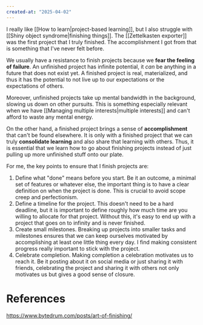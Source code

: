 ```yaml
---
created-at: "2025-04-02"
---
```


I really like [[How to learn|project-based learning]], but I also struggle with [[Shiny object syndrome|finishing things]]. The [[Zettelkasten exporter]] was the first project that I truly finished. The accomplishment I got from that is something that I've never felt before.

We usually have a resistance to finish projects because we **fear the feeling of failure**. An unfinished project has infinite potential, it _can_ be anything in a future that does not exist yet. A finished project is real, materialized, and thus it has the potential to not live up to our expectations or the expectations of others.

Moreover, unfinished projects take up mental bandwidth in the background, slowing us down on other pursuits. This is something especially relevant when we have [[Managing multiple interests|multiple interests]] and can't afford to waste any mental energy.

On the other hand, a finished project brings a sense of **accomplishment** that can't be found elsewhere. It is only with a finished project that we can truly **consolidate learning** and also share that learning with others. Thus, it is essential that we learn how to go about finishing projects instead of just pulling up more unfinished stuff onto our plate.

For me, the key points to ensure that I finish projects are:

1. Define what "done" means before you start. Be it an outcome, a minimal set of features or whatever else, the important thing is to have a clear definition on when the project is done. This is crucial to avoid scope creep and perfectionism.
2. Define a timeline for the project. This doesn't need to be a hard deadline, but it is important to define roughly how much time are you willing to allocate for that project. Without this, it's easy to end up with a project that goes on to infinity and is never finished.
3. Create small milestones. Breaking up projects into smaller tasks and milestones ensures that we can keep ourselves motivated by accomplishing at least one little thing every day. I find making consistent progress really important to stick with the project.
4. Celebrate completion. Making completion a celebration motivates us to reach it. Be it posting about it on social media or just sharing it with friends, celebrating the project and sharing it with others not only motivates us but gives a good sense of closure.

# References

https://www.bytedrum.com/posts/art-of-finishing/
